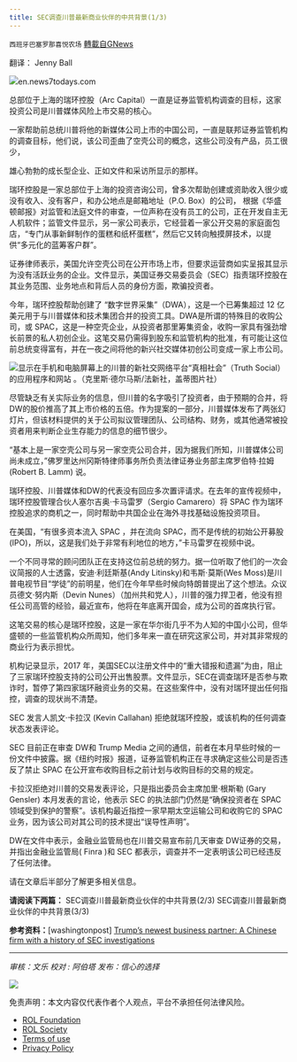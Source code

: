 ```yaml
---
title: SEC调查川普最新商业伙伴的中共背景(1/3)
---
```

`西班牙巴塞罗那喜悦农场` [轉載自GNews](https://gnews.org/zh-hans/1789629/)

翻译： Jenny Ball

![](https://assets.gnews.org/wp-content/uploads/2021/12/T-1-1.jpg)en.news7todays.com

总部位于上海的瑞环控股（Arc Capital）一直是证券监管机构调查的目标，这家投资公司是川普媒体风险上市交易的核心。

一家帮助前总统川普将他的新媒体公司上市的中国公司，一直是联邦证券监管机构的调查目标，他们说，该公司歪曲了空壳公司的概念，这些公司没有产品，员工很少，

雄心勃勃的成长型企业、正如文件和采访所显示的那样。

瑞环控股是一家总部位于上海的投资咨询公司，曾多次帮助创建或资助收入很少或没有收入、没有客户，和办公地点是邮箱地址（P.O. Box）的公司， 根据《华盛顿邮报》对监管和法庭文件的审查，一位声称在没有员工的公司，正在开发自主无人机软件；监管文件显示，另一家公司表示，它经营着一家公开交易的家庭面包店，“专门从事新鲜制作的蛋糕和纸杯蛋糕”，然后它又转向触摸屏技术，以提供“多元化的蓝筹客户群”。

证券律师表示，美国允许空壳公司在公开市场上市，但要求运营商如实呈报其显示为没有活跃业务的企业。文件显示，美国证券交易委员会（SEC）指责瑞环控股在其业务范围、业务地点和背后人员的身份方面，欺骗投资者。

今年，瑞环控股帮助创建了 “数字世界采集”（DWA），这是一个已筹集超过 12 亿美元用于与川普媒体和技术集团合并的投资工具。DWA是所谓的特殊目的收购公司，或 SPAC，这是一种空壳企业，从投资者那里筹集资金，收购一家具有强劲增长前景的私人初创企业。这笔交易仍需得到股东和监管机构的批准，有可能让这位前总统变得富有，并在一夜之间将他的新兴社交媒体初创公司变成一家上市公司。

![](https://assets.gnews.org/wp-content/uploads/2021/12/unknown-22.png)显示在手机和电脑屏幕上的川普的新社交网络平台“真相社会”（Truth Social）的应用程序和网站 。（克里斯·德尔马斯/法新社，盖蒂图片社）

尽管缺乏有关实际业务的信息，但川普的名字吸引了投资者，由于预期的合并，将 DW的股价推高了其上市价格的五倍。作为提案的一部分，川普媒体发布了两张幻灯片，但该材料提供的关于公司拟议管理团队、公司结构、财务，或其他通常被投资者用来判断企业生存能力的信息的细节很少。

“基本上是一家空壳公司与另一家空壳公司合并，因为据我们所知，川普媒体公司尚未成立，”佛罗里达州冈斯特律师事务所负责法律证券业务部主席罗伯特·拉姆 (Robert B. Lamm) 说。

瑞环控股、川普媒体和DW的代表没有回应多次置评请求。在去年的宣传视频中，瑞环控股管理合伙人塞尔吉奥·卡马雷罗（Sergio Camarero）将 SPAC 作为瑞环控股追求的商机之一，同时帮助中共国企业在海外寻找基础设施投资项目。

在美国，“有很多资本流入 SPAC ，并在流向 SPAC，而不是传统的初始公开募股(IPO)，所以，这是我们处于非常有利地位的地方，”卡马雷罗在视频中说。

一个不同寻常的顾问团队正在支持这位前总统的努力。据一位听取了他们的一次会议简报的人士透露，安迪·利廷斯基(Andy Litinsky)和韦斯·莫斯(Wes Moss)是川普电视节目“学徒”的前明星，他们在今年早些时候向特朗普提出了这个想法。众议员德文·努内斯（Devin Nunes）（加州共和党人），川普的强力捍卫者，他没有担任公司高管的经验，最近宣布，他将在年底离开国会，成为公司的首席执行官。

这笔交易的核心是瑞环控股，这是一家在华尔街几乎不为人知的中国小公司，但华盛顿的一些监管机构众所周知，他们多年来一直在研究这家公司，并对其非常规的商业行为表示担忧。

机构记录显示，2017 年，美国SEC以注册文件中的“重大错报和遗漏”为由，阻止了三家瑞环控股支持的公司公开出售股票。文件显示，SEC在调查瑞环是否参与欺诈时，暂停了第四家瑞环融资业务的交易。在这些案件中，没有对瑞环提出任何指控，调查的现状尚不清楚。

SEC 发言人凯文·卡拉汉 (Kevin Callahan) 拒绝就瑞环控股，或该机构的任何调查状态发表评论。

SEC 目前正在审查 DW和 Trump Media 之间的通信，前者在本月早些时候的一份文件中披露。据《纽约时报》报道，证券监管机构正在寻求确定这些公司是否违反了禁止 SPAC 在公开宣布收购目标之前计划与收购目标的交易的规定。

卡拉汉拒绝对川普的交易发表评论，只是指出委员会主席加里·根斯勒 (Gary Gensler) 本月发表的言论，他表示 SEC 的执法部门仍然是“确保投资者在 SPAC 领域受到保护的警察”。该机构最近指控一家早期太空运输公司和收购它的 SPAC 业务，因为该公司对其公司的技术提出“误导性声明”。

DW在文件中表示，金融业监管局也在川普交易宣布前几天审查 DW证券的交易，并指出金融业监管局( Finra )和 SEC 都表示，调查并不一定表明该公司已经违反了任何法律。

请在文章后半部分了解更多相关信息。

**请阅读下两篇：**
SEC调查川普最新商业伙伴的中共背景(2/3)
SEC调查川普最新商业伙伴的中共背景(3/3)

**参考资料：**[washingtonpost] [Trump’s newest business partner: A Chinese firm with a history of SEC investigations](https://www.washingtonpost.com/business/2021/12/23/trump-spac-deal-sec/)

* * *

*审核：文乐*
*校对 : 阿伯塔*
*发布：信心的选择*

![](https://assets.gnews.org/wp-content/uploads/2021/12/GNEWS_CH.-1-3-5.jpeg)

 

免责声明：本文内容仅代表作者个人观点，平台不承担任何法律风险。

- [ROL Foundation](https://rolfoundation.org/)
- [ROL Society](https://rolsociety.org/)
- [Terms of use](https://gnews.org/terms-of-use-3/)
- [Privacy Policy](https://gnews.org/privacy-policy/)
